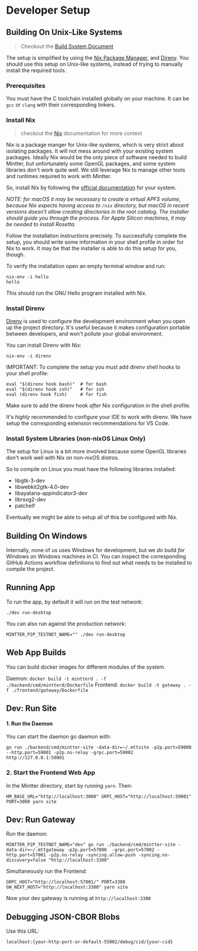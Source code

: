 # Developer Setup

## Building On Unix-Like Systems

> Checkout the [Build System Document](./build-system.md)

The setup is simplified by using the [Nix Package Manager](https://nixos.org/nix), and [Direnv](https://direnv.net). You should use this setup on Unix-like systems, instead of trying to manually install the required tools.

### Prerequisites

You must have the C toolchain installed globally on your machine. It can be `gcc` or `clang` with their corresponding linkers.

### Install Nix

> checkout the [Nix](./nix.md) documentation for more context

Nix is a package manger for Unix-like systems, which is very strict about isolating packages. It will not mess around with your existing system packages. Ideally Nix would be the only piece of software needed to build Mintter, but unfortunately some OpenGL packages, and some system libraries don't work quite well. We still leverage Nix to manage other tools and runtimes required to work with Mintter.

So, install Nix by following the [official documentation](https://nixos.org/download.html) for your system.

_NOTE: for macOS it may be necessary to create a virtual APFS volume, because Nix expects having access to `/nix` directory, but macOS in recent versions doesn't allow creating directories in the root catalog. The installer should guide you through the process. For Apple Silicon machines, it may be needed to install Rosetta._

Follow the installation instructions precisely. To successfully complete the setup, you should write some information in your shell profile in order for Nix to work. It may be that the installer is able to do this setup for you, though.

To verify the installation open an empty terminal window and run:

```
nix-env -i hello
hello
```

This should run the GNU Hello program installed with Nix.

### Install Direnv

[Direnv](https://direnv.net) is used to configure the development environment when you open up the project directory. It's useful because it makes configuration portable between developers, and won't pollute your global environment.

You can install Direnv with Nix:

```
nix-env -i direnv
```

IMPORTANT: To complete the setup you must add direnv shell hooks to your shell profile:

```shell
eval "$(direnv hook bash)"  # for bash
eval "$(direnv hook zsh)"   # for zsh
eval (direnv hook fish)     # for fish
```

Make sure to add the direnv hook _after_ Nix configuration in the shell profile.

It's _highly_ recommended to configure your IDE to work with direnv. We have setup the corresponding extension recommendations for VS Code.

### Install System Libraries (non-nixOS Linux Only)

The setup for Linux is a bit more involved because some OpenGL libraries don't work well with Nix on non-nixOS distros.

So to compile on Linux you must have the following libraries installed:

- libgtk-3-dev
- libwebkit2gtk-4.0-dev
- libayatana-appindicator3-dev
- librsvg2-dev
- patchelf

Eventually we might be able to setup all of this be configured with Nix.

## Building On Windows

Internally, none of us uses Windows for development, but we _do_ build _for_ Windows _on_ Windows machines in CI. You can inspect the corresponding GitHub Actions workflow definitions to find out what needs to be installed to compile the project.


## Running App

To run the app, by default it will run on the test network:

```
./dev run-desktop
```

You can also run against the production network:

```
MINTTER_P2P_TESTNET_NAME="" ./dev run-desktop
```

## Web App Builds

You can build docker images for different modules of the system.

Daemon: `docker build -t mintterd . -f ./backend/cmd/mintterd/Dockerfile`
Frontend: `docker build -t gateway . -f ./frontend/gateway/Dockerfile`

## Dev: Run Site

#### 1. Run the Daemon

You can start the daemon go daemon with:

```
go run ./backend/cmd/mintter-site -data-dir=~/.mttsite -p2p.port=59000 --http.port=59001 -p2p.no-relay -grpc.port=59002 http://127.0.0.1:59001
```


### 2. Start the Frontend Web App

In the Mintter directory, start by running `yarn`. Then:

```
HM_BASE_URL="http://localhost:3000" GRPC_HOST="http://localhost:59001" PORT=3000 yarn site
```

## Dev: Run Gateway

Run the daemon:

```
MINTTER_P2P_TESTNET_NAME="dev" go run ./backend/cmd/mintter-site -data-dir=~/.mttgateway -p2p.port=57000  -grpc.port=57002 -http.port=57001 -p2p.no-relay -syncing.allow-push -syncing.no-discovery=false "http://localhost:3300"
```

Simultaneously run the Frontend:

```
GRPC_HOST="http://localhost:57001/" PORT=3300 GW_NEXT_HOST="http://localhost:3300" yarn site
```

Now your dev gateway is running at `http://localhost:3300`

## Debugging JSON-CBOR Blobs

Use this URL:

```
localhost:{your-http-port-or-default-55002/debug/cid/{your-cid}
```